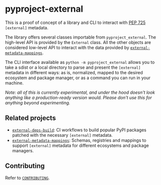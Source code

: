 # pyproject-external

This is a proof of concept of a library and CLI to interact with
[PEP 725](https://peps.python.org/pep-0725/) `[external]` metadata.

The library offers several classes importable from `pyproject_external`.
The high-level API is provided by the `External` class. All the other
objects are considered low-level API to interact with the data
provided by [`external-metadata-mappings`](https://github.com/jaimergp/external-metadata-mappings).

The CLI interface available as `python -m pyproject_external` allows you to 
take a sdist or a local directory to parse and present the `[external]`
metadata in different ways: as is, normalized, mapped to the desired ecosystem
and package manager, or as a command you can run in your machine.

*Note: all of this is currently experimental, and under the hood doesn't look
anything like a production-ready version would. Please don't use this for
anything beyond experimenting.*

## Related projects

- [`external-deps-build`](https://github.com/rgommers/external-deps-build): CI workflows to
  build popular PyPI packages patched with the necessary `[external]` metadata.
- [`external-metadata-mappings`](https://github.com/jaimergp/external-metadata-mappings):
  Schemas, registries and mappings to support `[external]` metadata for different ecosystems
  and package managers.

## Contributing

Refer to [`CONTRIBUTING`](./CONTRIBUTING).
